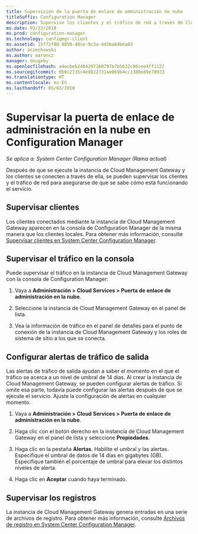 ```yaml
---
title: Supervisión de la puerta de enlace de administración de nube
titleSuffix: Configuration Manager
description: Supervise los clientes y el tráfico de red a través de Cloud Management Gateway (CMG).
ms.date: 03/22/2018
ms.prod: configuration-manager
ms.technology: configmgr-client
ms.assetid: 15f72f80-9850-40ce-9c3a-443ba04b6a03
author: aczechowski
ms.author: aaroncz
manager: dougeby
ms.openlocfilehash: a4ecbeb2484297160797b7b5632c86cee4ff1122
ms.sourcegitcommit: 0b0c2735c4ed822731ae069b4cc1380e89e78933
ms.translationtype: HT
ms.contentlocale: es-ES
ms.lasthandoff: 05/03/2018
---
```

# <a name="monitor-cloud-management-gateway-in-configuration-manager"></a>Supervisar la puerta de enlace de administración en la nube en Configuration Manager

*Se aplica a: System Center Configuration Manager (Rama actual)*

Después de que se ejecute la instancia de Cloud Management Gateway y los clientes se conecten a través de ella, se pueden supervisar los clientes y el tráfico de red para asegurarse de que se sabe cómo está funcionando el servicio.



## <a name="monitor-clients"></a>Supervisar clientes

Los clientes conectados mediante la instancia de Cloud Management Gateway aparecen en la consola de Configuration Manager de la misma manera que los clientes locales. Para obtener más información, consulte [Supervisar clientes en System Center Configuration Manager](/sccm/core/clients/manage/monitor-clients).



## <a name="monitor-traffic-in-the-console"></a>Supervisar el tráfico en la consola

Puede supervisar el tráfico en la instancia de Cloud Management Gateway con la consola de Configuration Manager:

1. Vaya a **Administración > Cloud Services > Puerta de enlace de administración en la nube**.

2. Seleccione la instancia de Cloud Management Gateway en el panel de lista.

3. Vea la información de tráfico en el panel de detalles para el punto de conexión de la instancia de Cloud Management Gateway y los roles de sistema de sitio a los que se conecta.



## <a name="set-up-outbound-traffic-alerts"></a>Configurar alertas de tráfico de salida

Las alertas de tráfico de salida ayudan a saber el momento en el que el tráfico se acerca a un nivel de umbral de 14 días. Al crear la instancia de Cloud Management Gateway, se pueden configurar alertas de tráfico. Si omite esa parte, todavía puede configurar las alertas después de que se ejecute el servicio. Ajuste la configuración de alertas en cualquier momento.

1. Vaya a **Administración > Cloud Services > Puerta de enlace de administración en la nube**.

2. Haga clic con el botón derecho en la instancia de Cloud Management Gateway en el panel de lista y seleccione **Propiedades**.

3. Haga clic en la pestaña **Alertas**. Habilite el umbral y las alertas. Especifique el umbral de datos de 14 días en gigabytes (GB). Especifique también el porcentaje de umbral para elevar los distintos niveles de alerta.

4. Haga clic en **Aceptar** cuando haya terminado.



## <a name="monitor-logs"></a>Supervisar los registros

La instancia de Cloud Management Gateway genera entradas en una serie de archivos de registro. Para obtener más información, consulte [Archivos de registro en System Center Configuration Manager](/sccm/core/plan-design/hierarchy/log-files#cloud-management-gateway).
